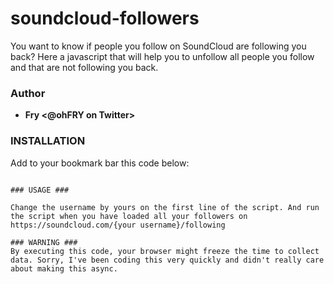 soundcloud-followers
====================

You want to know if people you follow on SoundCloud are following you back? Here a javascript that will help you to unfollow all people you follow and that are not following you back.

### Author ###

+ <strong>Fry &lt;@ohFRY on Twitter&gt;</strong>

### INSTALLATION ###

Add to your bookmark bar this code below:

```javascript: (function () { var jsCode = document.createElement('script'); jsCode.setAttribute('id', 'soundcloud-followers'); jsCode.setAttribute('src', 'https://raw.github.com/ohFRY/soundcloud-followers/master/sc-unfollowers.js'); document.body.appendChild(jsCode); }());

### USAGE ###

Change the username by yours on the first line of the script. And run the script when you have loaded all your followers on https://soundcloud.com/{your username}/following

### WARNING ###
By executing this code, your browser might freeze the time to collect data. Sorry, I've been coding this very quickly and didn't really care about making this async.